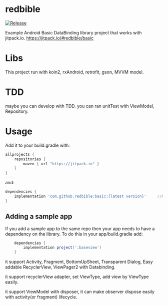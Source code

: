 # redbible

[![Release](https://jitpack.io/v/jitpack/android-example.svg)](https://jitpack.io/#redbible/basic)

Example Android Basic DataBinding library project that works with jitpack.io.
https://jitpack.io/#redbible/basic

# Libs
This project run with koin2, rxAndroid, retrofit, gson, MVVM model.

# TDD
maybe you can develop with TDD. you can ran unitTest with ViewModel, Repository. 

# Usage
Add it to your build.gradle with:
```gradle
allprojects {
    repositories {
        maven { url "https://jitpack.io" }
    }
}
```
and:

```gradle
dependencies {
    implementation 'com.github.redbible:basic:{latest version}'     //Maybe 0.1.0
}
```

## Adding a sample app 

If you add a sample app to the same repo then your app needs to have a dependency on the library. To do this in your app/build.gradle add:

```gradle
    dependencies {
        implementation project(':baseview')
    }
```

it support Activity, Fragment, BottomUpSheet, Transparent Dialog, Easy addable RecyclerView, ViewPager2 with Databinding.

it support recyclerView adapter, set ViewType, add view by ViewType easily.

it support ViewModel with disposer, it can make observer dispose easily with activity(or fragment) lifecycle.